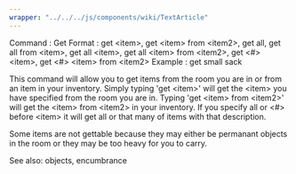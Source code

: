 ```yaml
---
wrapper: "../../../js/components/wiki/TextArticle"
---
```

Command : Get
Format  : get &lt;item&gt;, get &lt;item&gt; from &lt;item2&gt;, get all, get all from &lt;item&gt;,
          get all &lt;item&gt;, get all &lt;item&gt; from &lt;item2&gt;, get &lt;#&gt; &lt;item&gt;,
          get &lt;#&gt; &lt;item&gt; from &lt;item2&gt;
Example : get small sack

This command will allow you to get items from the room you are in or from
an item in your inventory.  Simply typing 'get &lt;item&gt;' will get the &lt;item&gt;
you have specified from the room you are in.  Typing 'get &lt;item&gt; from
&lt;item2&gt;' will get the &lt;item&gt; from &lt;item2&gt; in your inventory. If you specify
all or &lt;#&gt; before &lt;item&gt; it will get all or that many of items with that
description.

Some items are not gettable because they may either be permanant objects
in the room or they may be too heavy for you to carry.

See also: objects, encumbrance
